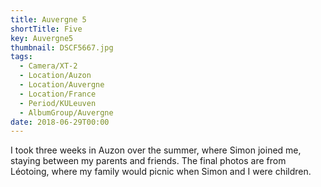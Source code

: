 ```yaml
---
title: Auvergne 5
shortTitle: Five
key: Auvergne5
thumbnail: DSCF5667.jpg
tags:
  - Camera/XT-2
  - Location/Auzon
  - Location/Auvergne
  - Location/France
  - Period/KULeuven
  - AlbumGroup/Auvergne
date: 2018-06-29T00:00
---
```

I took three weeks in Auzon over the summer, where Simon joined me, staying between my parents and friends. The final photos are from Léotoing, where my family would picnic when Simon and I were children.
